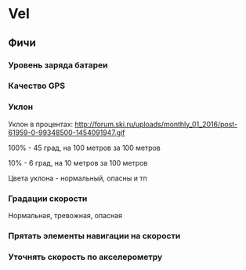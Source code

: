 # Vel

## Фичи

### Уровень заряда батареи

### Качество GPS

### Уклон

Уклон в процентах: http://forum.ski.ru/uploads/monthly_01_2016/post-61959-0-99348500-1454091947.gif

100% - 45 град, на 100 метров за 100 метров

10% - 6 град, на 10 метров за 100 метров

Цвета уклона - нормальный, опасны и тп

### Градации скорости

Нормальная, тревожная, опасная

### Прятать элементы навигации на скорости

### Уточнять скорость по акселерометру